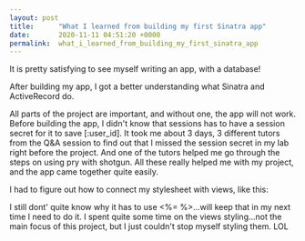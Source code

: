 ```yaml
---
layout: post
title:      "What I learned from building my first Sinatra app"
date:       2020-11-11 04:51:20 +0000
permalink:  what_i_learned_from_building_my_first_sinatra_app
---
```


It is pretty satisfying to see myself writing an app, with a database! 

After building my app, I got a better understanding what Sinatra and ActiveRecord do.

All parts of the project are important, and without one, the app will not work. Before building the app, I didn't know that sessions has to have a session secret for it to save [:user_id]. It took me about 3 days, 3 different tutors from the Q&A session to find out that I missed the session secret in my lab right before the project. And one of the tutors helped me go through the steps on using pry with shotgun. All these really helped me with my project, and the app came together quite easily. 

I had to figure out how to connect my stylesheet with views, like this:
    <link href="<%= url('/stylesheets/styles.css') %>" rel="stylesheet" type="text/css" />

I still dont' quite know why it has to use <%= %>...will keep that in my next time I need to do it. I spent quite some time on the views styling...not the main focus of this project, but I just couldn't stop myself styling them. LOL


